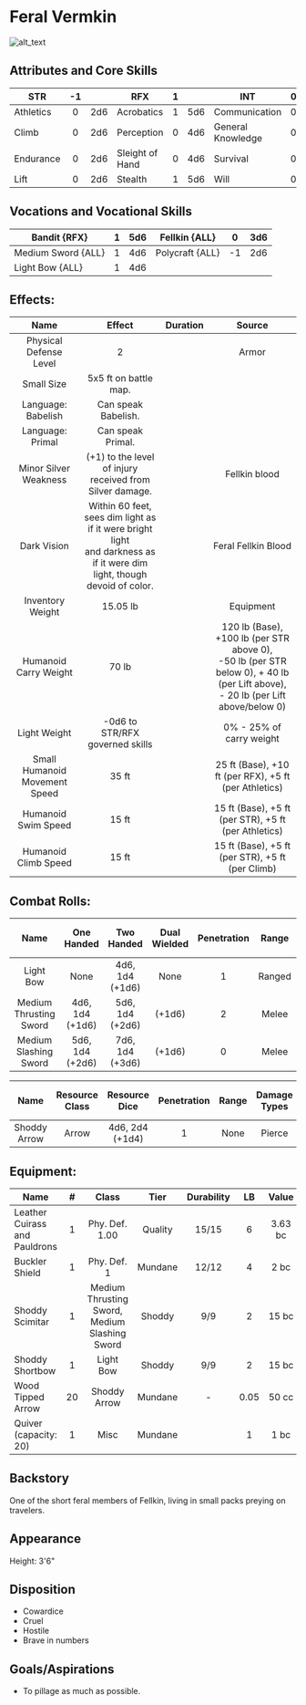 # Feral Vermkin

![alt_text](FeralVermkin.png)

## Attributes and Core Skills

| STR       |  -1   |       | RFX             |   1   |       | INT               |   0   |       |
| --------- | :---: | :---: | --------------- | :---: | :---: | ----------------- | :---: | :---: |
| Athletics |   0   |  2d6  | Acrobatics      |   1   |  5d6  | Communication     |   0   |  3d6  |
| Climb     |   0   |  2d6  | Perception      |   0   |  4d6  | General Knowledge |   0   |  3d6  |
| Endurance |   0   |  2d6  | Sleight of Hand |   0   |  4d6  | Survival          |   0   |  3d6  |
| Lift      |   0   |  2d6  | Stealth         |   1   |  5d6  | Will         |   0   |  3d6  |

## Vocations and Vocational Skills

| Bandit {RFX}       |   1   |  5d6  | Fellkin {ALL}   | 0   | 3d6 |
| ------------------ | :---: | :---: | --------------- | --- | --- |
| Medium Sword {ALL} |   1   |  4d6  | Polycraft {ALL} | -1  | 2d6 |
| Light Bow {ALL}    |   1   |  4d6  |                 |     |     |

## Effects:

|             Name              |                                                            Effect                                                            | Duration |                                                                  Source                                                                  |
| :---------------------------: | :--------------------------------------------------------------------------------------------------------------------------: | :------: | :--------------------------------------------------------------------------------------------------------------------------------------: |
|    Physical Defense Level     |                                                              2                                                               |          |                                                                  Armor                                                                   |
|          Small Size           |                                                    5x5 ft on battle map.                                                     |          |                                                                                                                                          |
|      Language: Babelish       |                                                     Can speak Babelish.                                                      |          |                                                                                                                                          |
|       Language: Primal        |                                                      Can speak Primal.                                                       |          |                                                                                                                                          |
|     Minor Silver Weakness     |                                   (+1) to the level of injury received from Silver damage.                                   |          |                                                              Fellkin blood                                                               |
|          Dark Vision          | Within 60 feet, sees dim light as if it were bright light<br />and darkness as if it were dim light, though devoid of color. |          |                                                           Feral Fellkin Blood                                                            |
|       Inventory Weight        |                                                           15.05 lb                                                           |          |                                                                Equipment                                                                 |
|     Humanoid Carry Weight     |                                                            70 lb                                                             |          | 120 lb (Base), +100 lb (per STR above 0),<br />-50 lb (per STR below 0), + 40 lb (per Lift above),<br />- 20 lb (per Lift above/below 0) |
|         Light Weight          |                                               -0d6 to STR/RFX governed skills                                                |          |                                                         0% - 25% of carry weight                                                         |
| Small Humanoid Movement Speed |                                                            35 ft                                                             |          |                                          25 ft (Base), +10 ft (per RFX), +5 ft (per Athletics)                                           |
|      Humanoid Swim Speed      |                                                            15 ft                                                             |          |                                           15 ft (Base), +5 ft (per STR), +5 ft (per Athletics)                                           |
|     Humanoid Climb Speed      |                                                            15 ft                                                             |          |                                             15 ft (Base), +5 ft (per STR), +5 ft (per Climb)                                             |

## Combat Rolls:

|          Name          |   One<br />Handed    |   Two<br />Handed    | Dual<br />Wielded | Penetration | Range  | Damage<br />Types | Engageable<br />Opponents | Area Of<br />Effect | Resource<br />Class |
| :--------------------: | :------------------: | :------------------: | :---------------: | :---------: | :----: | :---------------: | :-----------------------: | :-----------------: | :-----------------: |
|       Light Bow        |         None         | 4d6, 1d4<br />(+1d6) |       None        |      1      | Ranged |      Pierce       |           Quick           |        None         |        None         |
| Medium Thrusting Sword | 4d6, 1d4<br />(+1d6) | 5d6, 1d4<br />(+2d6) |      (+1d6)       |      2      | Melee  |      Pierce       |           Rapid           |        None         |        None         |
| Medium Slashing Sword  | 5d6, 1d4<br />(+2d6) | 7d6, 1d4<br />(+3d6) |      (+1d6)       |      0      | Melee  |       Slash       |           Rapid           |        None         |        None         |

|     Name     | Resource<br />Class |  Resource<br />Dice  | Penetration | Range | Damage<br />Types | Area Of<br />Effect |
| :----------: | :-----------------: | :------------------: | :---------: | :---: | :---------------: | :-----------------: |
| Shoddy Arrow |        Arrow        | 4d6, 2d4<br />(+1d4) |      1      | None  |      Pierce       |        None         |

## Equipment:

| Name                          |   #   |                     Class                     |  Tier   | Durability |  LB   |  Value  |
| ----------------------------- | :---: | :-------------------------------------------: | :-----: | :--------: | :---: | :-----: |
| Leather Cuirass and Pauldrons |   1   |                Phy. Def. 1.00                 | Quality |   15/15    |   6   | 3.63 bc |
| Buckler Shield                |   1   |                  Phy. Def. 1                  | Mundane |   12/12    |   4   |  2 bc   |
| Shoddy Scimitar               |   1   | Medium Thrusting Sword, Medium Slashing Sword | Shoddy  |    9/9     |   2   |  15 bc  |
| Shoddy Shortbow               |   1   |                   Light Bow                   | Shoddy  |    9/9     |   2   |  15 bc  |
| Wood Tipped Arrow             |  20   |                 Shoddy Arrow                  | Mundane |     -      | 0.05  |  50 cc  |
| Quiver (capacity: 20)         |   1   |                     Misc                      | Mundane |            |   1   |  1 bc   |

## Backstory

One of the short feral members of Fellkin, living in small packs preying on travelers.

## Appearance

Height: 3'6"

## Disposition

- Cowardice
- Cruel
- Hostile
- Brave in numbers

## Goals/Aspirations

- To pillage as much as possible.
